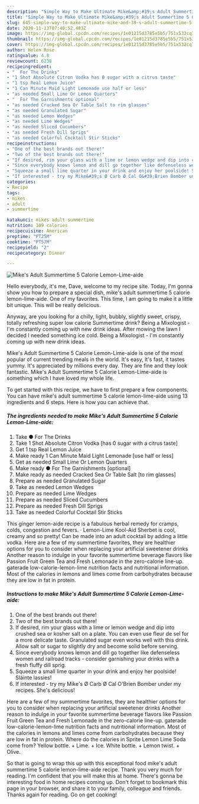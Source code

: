 ```yaml
---
description: "Simple Way to Make Ultimate Mike&amp;#39;s Adult Summertime 5 Calorie Lemon-Lime-aide"
title: "Simple Way to Make Ultimate Mike&amp;#39;s Adult Summertime 5 Calorie Lemon-Lime-aide"
slug: 645-simple-way-to-make-ultimate-mike-and-39-s-adult-summertime-5-calorie-lemon-lime-aide
date: 2020-11-13T07:40:52.483Z
image: https://img-global.cpcdn.com/recipes/1e01215d3785e5b5/751x532cq70/mikes-adult-summertime-5-calorie-lemon-lime-aide-recipe-main-photo.jpg
thumbnail: https://img-global.cpcdn.com/recipes/1e01215d3785e5b5/751x532cq70/mikes-adult-summertime-5-calorie-lemon-lime-aide-recipe-main-photo.jpg
cover: https://img-global.cpcdn.com/recipes/1e01215d3785e5b5/751x532cq70/mikes-adult-summertime-5-calorie-lemon-lime-aide-recipe-main-photo.jpg
author: Helen Rose
ratingvalue: 4.8
reviewcount: 6238
recipeingredient:
- "  For The Drinks"
- "1 Shot Absolute Citron Vodka has 0 sugar with a citrus taste"
- "1 tsp Real Lemon Juice"
- "1 Can Minute Maid Light Lemonade use half or less"
- "as needed Small Lime Or Lemon Quarters"
- "  For The Garnishments optional"
- "as needed Cracked Sea Or Table Salt to rim glasses"
- "as needed Granulated Sugar"
- "as needed Lemon Wedges"
- "as needed Lime Wedges"
- "as needed Sliced Cucumbers"
- "as needed Fresh Dill Sprigs"
- "as needed Colorful Cocktail Stir Sticks"
recipeinstructions:
- "One of the best brands out there!"
- "Two of the best brands out there!"
- "If desired, rim your glass with a lime or lemon wedge and dip into crushed sea or kosher salt on a plate. You can even use fleur de sel for a more delicate taste. Granulated sugar even works well with this drink. Allow salt or sugar to slightly dry and become solid before serving."
- "Since everybody knows lemon and dill go together like defenseless women and railroad tracks - consider garnishing your drinks with a fresh fluffy dill sprig."
- "Squeeze a small lime quarter in your drink and enjoy her poolside! Sláinte lassies!"
- "If interested - try my Mike&#39;s Ø Carb Ø Cal O&#39;Brien Bomber under my recipes. She&#39;s delicious!"
categories:
- Recipe
tags:
- mikes
- adult
- summertime

katakunci: mikes adult summertime 
nutrition: 109 calories
recipecuisine: American
preptime: "PT25M"
cooktime: "PT57M"
recipeyield: "2"
recipecategory: Dinner

---
```



![Mike&#39;s Adult Summertime 5 Calorie Lemon-Lime-aide](https://img-global.cpcdn.com/recipes/1e01215d3785e5b5/751x532cq70/mikes-adult-summertime-5-calorie-lemon-lime-aide-recipe-main-photo.jpg)

Hello everybody, it's me, Dave, welcome to my recipe site. Today, I'm gonna show you how to prepare a special dish, mike&#39;s adult summertime 5 calorie lemon-lime-aide. One of my favorites. This time, I am going to make it a little bit unique. This will be really delicious.

Anyway, are you looking for a chilly, light, bubbly, slightly sweet, crispy, totally refreshing super low calorie Summertime drink? Being a Mixologist - I&#39;m constantly coming up with new drink ideas. After mowing the lawn I decided I needed something ice cold. Being a Mixologist - I&#39;m constantly coming up with new drink ideas.

Mike&#39;s Adult Summertime 5 Calorie Lemon-Lime-aide is one of the most popular of current trending meals in the world. It's easy, it's fast, it tastes yummy. It's appreciated by millions every day. They are fine and they look fantastic. Mike&#39;s Adult Summertime 5 Calorie Lemon-Lime-aide is something which I have loved my whole life.


To get started with this recipe, we have to first prepare a few components. You can have mike&#39;s adult summertime 5 calorie lemon-lime-aide using 13 ingredients and 6 steps. Here is how you can achieve that.

<!--inarticleads1-->

##### The ingredients needed to make Mike&#39;s Adult Summertime 5 Calorie Lemon-Lime-aide:

1. Take  ● For The Drinks
1. Take 1 Shot Absolute Citron Vodka [has 0 sugar with a citrus taste]
1. Get 1 tsp Real Lemon Juice
1. Make ready 1 Can Minute Maid Light Lemonade [use half or less]
1. Get as needed Small Lime Or Lemon Quarters
1. Make ready  ● For The Garnishments [optional]
1. Make ready as needed Cracked Sea Or Table Salt [to rim glasses]
1. Prepare as needed Granulated Sugar
1. Take as needed Lemon Wedges
1. Prepare as needed Lime Wedges
1. Prepare as needed Sliced Cucumbers
1. Prepare as needed Fresh Dill Sprigs
1. Take as needed Colorful Cocktail Stir Sticks


This ginger lemon-aide recipe is a fabulous herbal remedy for cramps, colds, congestion and fevers. · Lemon-Lime Kool-Aid Sherbet is cool, creamy and so pretty! Can be made into an adult cocktail by adding a little vodka. Here are a few of my summertime favorites, they are healthier options for you to consider when replacing your artificial sweetener drinks Another reason to indulge in your favorite summertime beverage flavors like Passion Fruit Green Tea and Fresh Lemonade in the zero-calorie line-up. gaterade low-calorie-lemon-lime nutrition facts and nutritional information. Most of the calories in lemons and limes come from carbohydrates because they are low in fat in protein. 

<!--inarticleads2-->

##### Instructions to make Mike&#39;s Adult Summertime 5 Calorie Lemon-Lime-aide:

1. One of the best brands out there!
1. Two of the best brands out there!
1. If desired, rim your glass with a lime or lemon wedge and dip into crushed sea or kosher salt on a plate. You can even use fleur de sel for a more delicate taste. Granulated sugar even works well with this drink. Allow salt or sugar to slightly dry and become solid before serving.
1. Since everybody knows lemon and dill go together like defenseless women and railroad tracks - consider garnishing your drinks with a fresh fluffy dill sprig.
1. Squeeze a small lime quarter in your drink and enjoy her poolside! Sláinte lassies!
1. If interested - try my Mike&#39;s Ø Carb Ø Cal O&#39;Brien Bomber under my recipes. She&#39;s delicious!


Here are a few of my summertime favorites, they are healthier options for you to consider when replacing your artificial sweetener drinks Another reason to indulge in your favorite summertime beverage flavors like Passion Fruit Green Tea and Fresh Lemonade in the zero-calorie line-up. gaterade low-calorie-lemon-lime nutrition facts and nutritional information. Most of the calories in lemons and limes come from carbohydrates because they are low in fat in protein. Where do the calories in Sprite Lemon Lime Soda come from? Yellow bottle. + Lime. + Ice. White bottle. + Lemon twist. + Olive. 

So that is going to wrap this up with this exceptional food mike&#39;s adult summertime 5 calorie lemon-lime-aide recipe. Thank you very much for reading. I'm confident that you will make this at home. There's gonna be interesting food in home recipes coming up. Don't forget to bookmark this page in your browser, and share it to your family, colleague and friends. Thanks again for reading. Go on get cooking!
